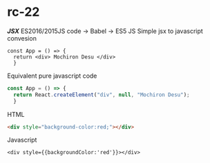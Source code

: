 # rc-22

_**JSX**_ 
ES2016/2015JS code -> Babel -> ES5 JS
Simple jsx to javascript convesion
```react
const App = () => {
  return <div> Mochiron Desu </div>
  }
```
Equivalent pure javascript code 
```javascript
const App = () => {
  return React.createElement("div", null, "Mochiron Desu");
  }
```
HTML
```html
<div style="background-color:red;"></div>
```
Javascript
```react
<div style={{backgroundColor:'red'}}></div>
``` 
